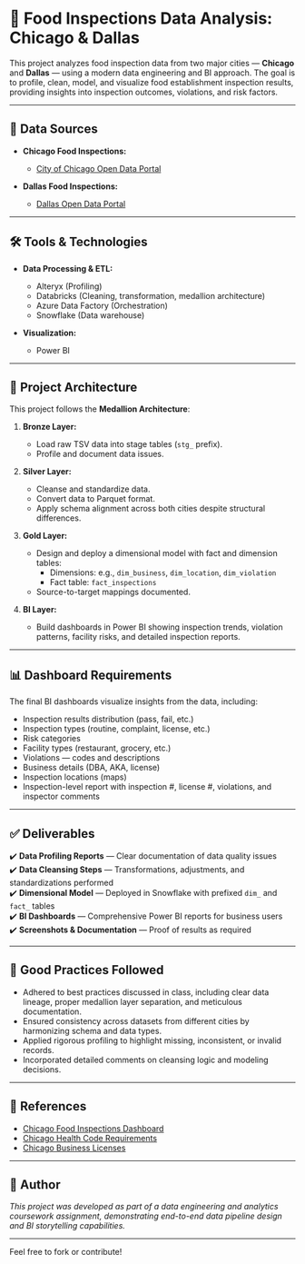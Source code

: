 # 🥗 Food Inspections Data Analysis: Chicago & Dallas

This project analyzes food inspection data from two major cities — **Chicago** and **Dallas** — using a modern data engineering and BI approach. The goal is to profile, clean, model, and visualize food establishment inspection results, providing insights into inspection outcomes, violations, and risk factors.

---

## 📂 Data Sources

- **Chicago Food Inspections:**
  - [City of Chicago Open Data Portal](https://data.cityofchicago.org/Health-Human-Services/Food-Inspections/4ijn-s7e5)

- **Dallas Food Inspections:**
  - [Dallas Open Data Portal](https://www.dallasopendata.com/Services/Restaurant-and-Food-Establishment-Inspections-Octo/dri5-wcct)

---

## 🛠️ Tools & Technologies

- **Data Processing & ETL:**
  - Alteryx (Profiling)
  - Databricks (Cleaning, transformation, medallion architecture)
  - Azure Data Factory (Orchestration)
  - Snowflake (Data warehouse)

- **Visualization:**
  - Power BI

---

## 📐 Project Architecture

This project follows the **Medallion Architecture**:

1. **Bronze Layer:**
   - Load raw TSV data into stage tables (`stg_` prefix).
   - Profile and document data issues.

2. **Silver Layer:**
   - Cleanse and standardize data.
   - Convert data to Parquet format.
   - Apply schema alignment across both cities despite structural differences.

3. **Gold Layer:**
   - Design and deploy a dimensional model with fact and dimension tables:
     - Dimensions: e.g., `dim_business`, `dim_location`, `dim_violation`
     - Fact table: `fact_inspections`
   - Source-to-target mappings documented.

4. **BI Layer:**
   - Build dashboards in Power BI showing inspection trends, violation patterns, facility risks, and detailed inspection reports.

---

## 📊 Dashboard Requirements

The final BI dashboards visualize insights from the data, including:

- Inspection results distribution (pass, fail, etc.)
- Inspection types (routine, complaint, license, etc.)
- Risk categories
- Facility types (restaurant, grocery, etc.)
- Violations — codes and descriptions
- Business details (DBA, AKA, license)
- Inspection locations (maps)
- Inspection-level report with inspection #, license #, violations, and inspector comments

---

## ✅ Deliverables

✔️ **Data Profiling Reports** — Clear documentation of data quality issues  
✔️ **Data Cleansing Steps** — Transformations, adjustments, and standardizations performed  
✔️ **Dimensional Model** — Deployed in Snowflake with prefixed `dim_` and `fact_` tables  
✔️ **BI Dashboards** — Comprehensive Power BI reports for business users  
✔️ **Screenshots & Documentation** — Proof of results as required

---

## 📝 Good Practices Followed

- Adhered to best practices discussed in class, including clear data lineage, proper medallion layer separation, and meticulous documentation.
- Ensured consistency across datasets from different cities by harmonizing schema and data types.
- Applied rigorous profiling to highlight missing, inconsistent, or invalid records.
- Incorporated detailed comments on cleansing logic and modeling decisions.

---

## 🔗 References

- [Chicago Food Inspections Dashboard](https://data.cityofchicago.org/Health-Human-Services/Food-Inspections-Dashboard/2bnm-jnvb)
- [Chicago Health Code Requirements](https://www.chicago.gov/city/en/depts/cdph/provdrs/food_safety/svcs/understand_healthcoderequirementsforfoodestablishments.html)
- [Chicago Business Licenses](https://data.cityofchicago.org/Community-Economic-Development/Business-Licenses/r5kz-chrr)

---

## 📎 Author

*This project was developed as part of a data engineering and analytics coursework assignment, demonstrating end-to-end data pipeline design and BI storytelling capabilities.*

---

Feel free to fork or contribute!

